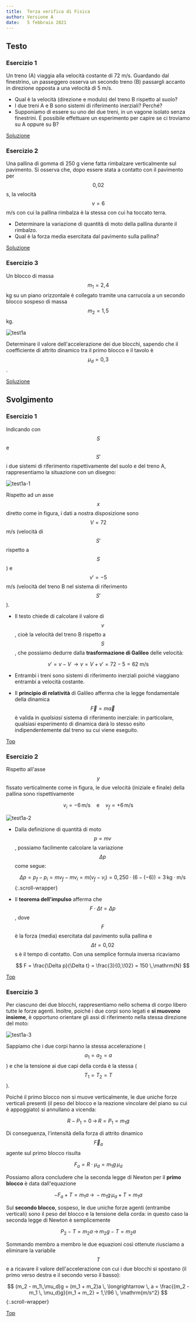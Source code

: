 ```yaml
---
title:  Terza verifica di Fisica
author: Versione A
date:   5 febbraio 2021
---
```

## Testo

### Esercizio 1

Un treno (A) viaggia alla velocità costante di 72 m/s. Guardando dal finestrino, un passeggero osserva un secondo treno (B) passargli accanto in direzione opposta a una velocità di 5 m/s.

* Qual è la velocità (direzione e modulo) del treno B rispetto al suolo?
* I due treni A e B sono sistemi di riferimento inerziali? Perché?
* Supponiamo di essere su uno dei due treni, in un vagone isolato senza finestrini. È possibile effettuare un esperimento per capire se ci troviamo su A oppure su B?

[Soluzione](#esercizio-1-1)

### Esercizio 2

Una pallina di gomma di 250 g viene fatta rimbalzare verticalmente sul pavimento. Si osserva che, dopo essere stata a contatto con il pavimento per $$0,\!02$$ s, la velocità $$v = 6$$ m/s con cui la pallina rimbalza è la stessa con cui ha toccato terra.

* Determinare la variazione di quantità di moto della pallina durante il rimbalzo.
* Qual è la forza media esercitata dal pavimento sulla pallina?

[Soluzione](#esercizio-2-1)

### Esercizio 3

Un blocco di massa $$m_1 = 2,\!4$$ kg su un piano orizzontale è collegato tramite una carrucola a un secondo blocco sospeso di massa $$m_2 = 1,\!5$$ kg.

![test1a](img/test1a.svg)

Determinare il valore dell'accelerazione dei due blocchi, sapendo che il coefficiente di attrito dinamico tra il primo blocco e il tavolo è $$\mu_d = 0,\!3$$.

[Soluzione](#esercizio-3-1)

## Svolgimento

### Esercizio 1

Indicando con $$S$$ e $$S'$$ i due sistemi di riferimento rispettivamente del suolo e del treno A, rappresentiamo la situazione con un disegno:

![test1a-1](img/test1a-1.svg)

Rispetto ad un asse $$x$$  diretto come in figura, i dati a nostra disposizione sono $$V = 72$$ m/s (velocità di $$S'$$ rispetto a $$S$$) e $$v' = -5$$ m/s (velocità del treno B nel sistema di riferimento $$S'$$).

* Il testo chiede di calcolare il valore di $$v$$, cioè la velocità del treno B rispetto a $$S$$, che possiamo dedurre dalla **trasformazione di Galileo** delle velocità:

$$v' = v - V \, \longrightarrow v = V + v' = 72 - 5 = 62 \text{ m/s}$$

* Entrambi i treni sono sistemi di riferimento inerziali poiché viaggiano entrambi a velocità costante.

* Il **principio di relatività** di Galileo afferma che la legge fondamentale della dinamica $$\vec{F} = m\vec{a}$$ è valida in *qualsiasi* sistema di riferimento inerziale: in particolare, qualsiasi esperimento di dinamica darà lo stesso esito indipendentemente dal treno su cui viene eseguito.

[Top](#esercizio-1)

### Esercizio 2

Rispetto all'asse $$y$$ fissato verticalmente come in figura, le due velocità (iniziale e finale) della pallina sono rispettivamente

$$v_i = -6 \,\mathrm{m/s} \quad\text{e}\quad v_f = +6 \,\mathrm{m/s}$$

![test1a-2](img/test1a-2.svg)

* Dalla definizione di quantità di moto $$p = mv$$, possiamo facilmente calcolare la variazione $$\Delta p$$ come segue:

   $$
   \Delta p = p_f - p_i = mv_f - mv_i = m(v_f - v_i)= 0,\!250 \cdot \left(6 - (-6)\right) = 3 \,\mathrm{kg \cdot m/s}
   $${:.scroll-wrapper}

* Il **teorema dell'impulso** afferma che $$F \cdot \Delta t = \Delta p$$, dove $$F$$ è la forza (media) esercitata dal pavimento sulla pallina e $$\Delta t = 0,\!02$$ s è il tempo di contatto. Con una semplice formula inversa ricaviamo

   $$
   F = \frac{\Delta p}{\Delta t} = \frac{3}{0,\!02} = 150 \,\mathrm{N}
   $$

[Top](#esercizio-2)

### Esercizio 3

Per ciascuno dei due blocchi, rappresentiamo nello schema di corpo libero tutte le forze agenti. Inoltre, poiché i due corpi sono legati e **si muovono insieme**, è opportuno orientare gli assi di riferimento nella stessa direzione del moto:

![test1a-3](img/test1a-3.svg)

Sappiamo che i due corpi hanno la stessa accelerazione ($$a_1 = a_2 = a$$) e che la tensione ai due capi della corda è la stessa ($$T_1 = T_2 = T$$).

Poiché il primo blocco non si muove verticalmente, le due uniche forze verticali presenti (il peso del blocco e la reazione vincolare del piano su cui è appoggiato) si annullano a vicenda:

$$R - P_1 = 0 \, \longrightarrow \, R = P_1 = m_1g$$

Di conseguenza, l'intensità della forza di attrito dinamico $$\vec{F}_a$$ agente sul primo blocco risulta

$$F_a = R \cdot \mu_d = m_1g \, \mu_d$$

Possiamo allora concludere che la seconda legge di Newton per il **primo blocco** è data dall'equazione

$$
    -F_a + T = m_1a \, \longrightarrow \, -m_1g \, \mu_d + T = m_1a
$$

Sul **secondo blocco**, sospeso, le due uniche forze agenti (entrambe verticali) sono il peso del blocco e la tensione della corda: in questo caso la seconda legge di Newton è semplicemente

$$
    P_2 - T = m_2a \, \longrightarrow \, m_2 g - T = m_2a
$$

Sommando membro a membro le due equazioni così ottenute riusciamo a eliminare la variabile $$T$$ e a ricavare il valore dell'accelerazione con cui i due blocchi si spostano (il primo verso destra e il secondo verso il basso):

$$
(m_2 - m_1\,\mu_d)g = (m_1 + m_2)a \, \longrightarrow \, a = \frac{(m_2 - m_1 \, \mu_d)g}{m_1 + m_2} = 1,\!96 \, \mathrm{m/s^2}
$${:.scroll-wrapper}

[Top](#esercizio-3)
